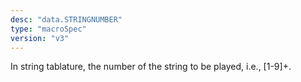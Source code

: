 ```yaml
---
desc: "data.STRINGNUMBER"
type: "macroSpec"
version: "v3"
---
```


In string tablature, the number of the string to be played, i.e., [1-9]+.